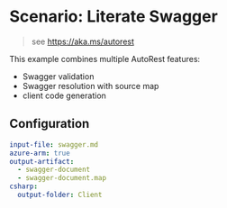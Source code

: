 # Scenario: Literate Swagger

> see https://aka.ms/autorest

This example combines multiple AutoRest features:
- Swagger validation
- Swagger resolution with source map
- client code generation

## Configuration

``` yaml 
input-file: swagger.md
azure-arm: true
output-artifact:
  - swagger-document
  - swagger-document.map
csharp:
  output-folder: Client
```